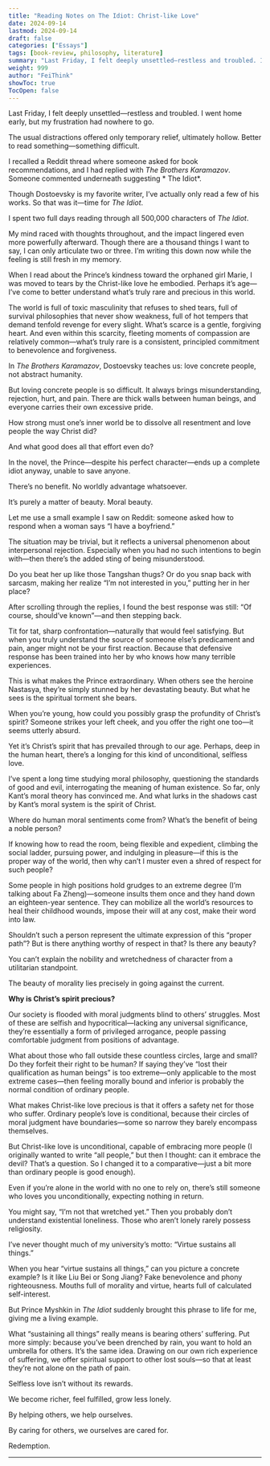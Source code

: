 ```yaml
---
title: "Reading Notes on The Idiot: Christ-like Love"
date: 2024-09-14
lastmod: 2024-09-14
draft: false
categories: ["Essays"]
tags: [book-review, philosophy, literature]
summary: "Last Friday, I felt deeply unsettled—restless and troubled. I went home early, but my frustration..."
weight: 999
author: "FeiThink"
showToc: true
TocOpen: false
---
```




Last Friday, I felt deeply unsettled—restless and troubled. I went home early, but my frustration had nowhere to go.

The usual distractions offered only temporary relief, ultimately hollow. Better to read something—something difficult.

I recalled a Reddit thread where someone asked for book recommendations, and I had replied with *The Brothers Karamazov*. Someone commented underneath suggesting * The Idiot*.

Though Dostoevsky is my favorite writer, I’ve actually only read a few of his works. So that was it—time for *The Idiot*.

I spent two full days reading through all 500,000 characters of *The Idiot*.

My mind raced with thoughts throughout, and the impact lingered even more powerfully afterward. Though there are a thousand things I want to say, I can only articulate two or three. I’m writing this down now while the feeling is still fresh in my memory.

When I read about the Prince’s kindness toward the orphaned girl Marie, I was moved to tears by the Christ-like love he embodied. Perhaps it’s age—I’ve come to better understand what’s truly rare and precious in this world.

The world is full of toxic masculinity that refuses to shed tears, full of survival philosophies that never show weakness, full of hot tempers that demand tenfold revenge for every slight. What’s scarce is a gentle, forgiving heart. And even within this scarcity, fleeting moments of compassion are relatively common—what’s truly rare is a consistent, principled commitment to benevolence and forgiveness.

In *The Brothers Karamazov*, Dostoevsky teaches us: love concrete people, not abstract humanity.

But loving concrete people is so difficult. It always brings misunderstanding, rejection, hurt, and pain. There are thick walls between human beings, and everyone carries their own excessive pride.

How strong must one’s inner world be to dissolve all resentment and love people the way Christ did?

And what good does all that effort even do?

In the novel, the Prince—despite his perfect character—ends up a complete idiot anyway, unable to save anyone.

There’s no benefit. No worldly advantage whatsoever.

It’s purely a matter of beauty. Moral beauty.

Let me use a small example I saw on Reddit: someone asked how to respond when a woman says “I have a boyfriend.”

The situation may be trivial, but it reflects a universal phenomenon about interpersonal rejection. Especially when you had no such intentions to begin with—then there’s the added sting of being misunderstood.

Do you beat her up like those Tangshan thugs? Or do you snap back with sarcasm, making her realize “I’m not interested in you,” putting her in her place?

After scrolling through the replies, I found the best response was still: “Of course, should’ve known”—and then stepping back.

Tit for tat, sharp confrontation—naturally that would feel satisfying. But when you truly understand the source of someone else’s predicament and pain, anger might not be your first reaction. Because that defensive response has been trained into her by who knows how many terrible experiences.

This is what makes the Prince extraordinary. When others see the heroine Nastasya, they’re simply stunned by her devastating beauty. But what he sees is the spiritual torment she bears.

When you’re young, how could you possibly grasp the profundity of Christ’s spirit? Someone strikes your left cheek, and you offer the right one too—it seems utterly absurd.

Yet it’s Christ’s spirit that has prevailed through to our age. Perhaps, deep in the human heart, there’s a longing for this kind of unconditional, selfless love.

I’ve spent a long time studying moral philosophy, questioning the standards of good and evil, interrogating the meaning of human existence. So far, only Kant’s moral theory has convinced me. And what lurks in the shadows cast by Kant’s moral system is the spirit of Christ.

Where do human moral sentiments come from? What’s the benefit of being a noble person?

If knowing how to read the room, being flexible and expedient, climbing the social ladder, pursuing power, and indulging in pleasure—if this is the proper way of the world, then why can’t I muster even a shred of respect for such people?

Some people in high positions hold grudges to an extreme degree (I’m talking about Fa Zheng)—someone insults them once and they hand down an eighteen-year sentence. They can mobilize all the world’s resources to heal their childhood wounds, impose their will at any cost, make their word into law.

Shouldn’t such a person represent the ultimate expression of this “proper path”? But is there anything worthy of respect in that? Is there any beauty?

You can’t explain the nobility and wretchedness of character from a utilitarian standpoint.

The beauty of morality lies precisely in going against the current.

**Why is Christ’s spirit precious?**

Our society is flooded with moral judgments blind to others’ struggles. Most of these are selfish and hypocritical—lacking any universal significance, they’re essentially a form of privileged arrogance, people passing comfortable judgment from positions of advantage.

What about those who fall outside these countless circles, large and small? Do they forfeit their right to be human? If saying they’ve “lost their qualification as human beings” is too extreme—only applicable to the most extreme cases—then feeling morally bound and inferior is probably the normal condition of ordinary people.

What makes Christ-like love precious is that it offers a safety net for those who suffer. Ordinary people’s love is conditional, because their circles of moral judgment have boundaries—some so narrow they barely encompass themselves.

But Christ-like love is unconditional, capable of embracing more people (I originally wanted to write “all people,” but then I thought: can it embrace the devil? That’s a question. So I changed it to a comparative—just a bit more than ordinary people is good enough).

Even if you’re alone in the world with no one to rely on, there’s still someone who loves you unconditionally, expecting nothing in return.

You might say, “I’m not that wretched yet.” Then you probably don’t understand existential loneliness. Those who aren’t lonely rarely possess religiosity.

I’ve never thought much of my university’s motto: “Virtue sustains all things.”

When you hear “virtue sustains all things,” can you picture a concrete example? Is it like Liu Bei or Song Jiang? Fake benevolence and phony righteousness. Mouths full of morality and virtue, hearts full of calculated self-interest.

But Prince Myshkin in *The Idiot* suddenly brought this phrase to life for me, giving me a living example.

What “sustaining all things” really means is bearing others’ suffering. Put more simply: because you’ve been drenched by rain, you want to hold an umbrella for others. It’s the same idea. Drawing on our own rich experience of suffering, we offer spiritual support to other lost souls—so that at least they’re not alone on the path of pain.

Selfless love isn’t without its rewards.

We become richer, feel fulfilled, grow less lonely.

By helping others, we help ourselves.

By caring for others, we ourselves are cared for.

Redemption.

---
